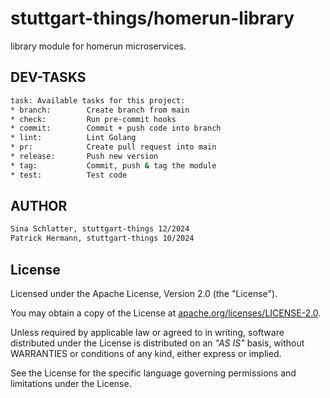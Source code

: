 # stuttgart-things/homerun-library

library module for homerun microservices.

## DEV-TASKS

```bash
task: Available tasks for this project:
* branch:        Create branch from main
* check:         Run pre-commit hooks
* commit:        Commit + push code into branch
* lint:          Lint Golang
* pr:            Create pull request into main
* release:       Push new version
* tag:           Commit, push & tag the module
* test:          Test code
```

## AUTHOR

```bash
Sina Schlatter, stuttgart-things 12/2024
Patrick Hermann, stuttgart-things 10/2024
```

## License

Licensed under the Apache License, Version 2.0 (the "License").

You may obtain a copy of the License at [apache.org/licenses/LICENSE-2.0](http://www.apache.org/licenses/LICENSE-2.0).

Unless required by applicable law or agreed to in writing, software distributed under the License is distributed on an _"AS IS"_ basis, without WARRANTIES or conditions of any kind, either express or implied.

See the License for the specific language governing permissions and limitations under the License.
